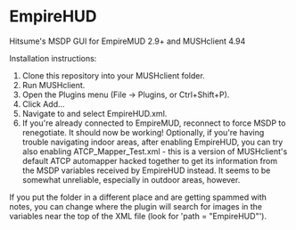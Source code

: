 # EmpireHUD
Hitsume's MSDP GUI for EmpireMUD 2.9+ and MUSHclient 4.94

Installation instructions:
1) Clone this repository into your MUSHclient folder.
2) Run MUSHclient.
3) Open the Plugins menu (File -> Plugins, or Ctrl+Shift+P).
4) Click Add...
5) Navigate to and select EmpireHUD.xml.
6) If you're already connected to EmpireMUD, reconnect to force MSDP to renegotiate.
It should now be working!
Optionally, if you're having trouble navigating indoor areas, after enabling EmpireHUD, you can try also
enabling ATCP_Mapper_Test.xml - this is a version of MUSHclient's default ATCP automapper hacked together
to get its information from the MSDP variables received by EmpireHUD instead. It seems to be somewhat
unreliable, especially in outdoor areas, however.

If you put the folder in a different place and are getting spammed with notes, you can change where the plugin will
search for images in the variables near the top of the XML file (look for 'path = "EmpireHUD"').
